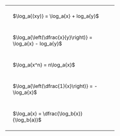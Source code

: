 #  
<br>
<style type="text/css">
#T_8a690 th.col_heading {
  text-align: left;
  font-size: 1em;
}
#T_8a690 td {
  text-align: left;
  font-size: 1em;
  padding: 1.5em;
}
#T_8a690_row0_col0, #T_8a690_row1_col0, #T_8a690_row2_col0, #T_8a690_row3_col0, #T_8a690_row4_col0 {
  width: 300px;
  white-space: pre-wrap;
}
</style>
<table id="T_8a690">
  <thead>
  </thead>
  <tbody>
    <tr>
      <td id="T_8a690_row0_col0" class="data row0 col0" >$\log_a{(xy)} = \log_a{x} + log_a{y}$</td>
    </tr>
    <tr>
      <td id="T_8a690_row1_col0" class="data row1 col0" >$\log_a{\left(\dfrac{x}{y}\right)} = \log_a{x} - log_a{y}$</td>
    </tr>
    <tr>
      <td id="T_8a690_row2_col0" class="data row2 col0" >$\log_a{x^n} = n\log_a{x}$</td>
    </tr>
    <tr>
      <td id="T_8a690_row3_col0" class="data row3 col0" >$\log_a{\left(\dfrac{1}{x}\right)} = -\log_a{x}$</td>
    </tr>
    <tr>
      <td id="T_8a690_row4_col0" class="data row4 col0" >$\log_a{x} = \dfrac{\log_b{x}}{\log_b{a}}$</td>
    </tr>
  </tbody>
</table>
